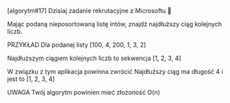 [algorytm#17]
Dzisiaj zadanie rekrutacyjne z Microsoftu 🙂

Mając podaną nieposortowaną listę intów, znajdź najdłuższy ciąg kolejnych liczb.

PRZYKŁAD
Dla podanej listy
[100, 4, 200, 1, 3, 2]

Najdłuższym ciągiem kolejnych liczb to sekwencja
[1, 2, 3, 4]

W związku z tym aplikacja powinna zwrócić
Najdłuższy ciąg ma długość 4 i jest to [1, 2, 3, 4]


UWAGA
Twój algorytm powinien mieć złożoność 
O(n)